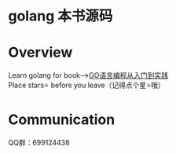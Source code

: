 # golang 本书源码
# Overview
Learn golang for book--><a href="https://item.jd.com/13184903.html">GO语言编程从入门到实践</a>
<br>
Place stars⭐ before you leave（记得点个星⭐哦）
# Communication
QQ群：699124438
